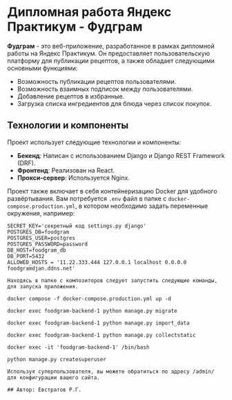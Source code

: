 # Дипломная работа Яндекс Практикум - Фудграм

**Фудграм** - это веб-приложение, разработанное в рамках дипломной работы на Яндекс Практикум. Он предоставляет пользовательскую платформу для публикации рецептов, а также обладает следующими основными функциями:

- Возможность публикации рецептов пользователями.
- Возможность взаимных подписок между пользователями.
- Добавление рецептов в избранные.
- Загрузка списка ингредиентов для блюда через список покупок.

## Технологии и компоненты

Проект использует следующие технологии и компоненты:

- **Бекенд**: Написан с использованием Django и Django REST Framework (DRF).
- **Фронтенд**: Реализован на React.
- **Прокси-сервер**: Используется Nginx.

Проект также включает в себя контейнеризацию Docker для удобного развёртывания. Вам потребуется `.env` файл в папке с `docker-compose.production.yml`, в котором необходимо задать переменные окружения, например:

```plaintext
SECRET_KEY='секретный код settings.py django'
POSTGRES_DB=foodgram
POSTGRES_USER=postgres
POSTGRES_PASSWORD=password
DB_HOST=foodgram_db
DB_PORT=5432
ALLOWED_HOSTS = '11.22.333.444 127.0.0.1 localhost 0.0.0.0 foodgramdjan.ddns.net'

Находясь в папке с композиторов следует запустить следующие команды, для запуска приложения.

docker compose -f docker-compose.production.yml up -d

docker exec foodgram-backend-1 python manage.py migrate

docker exec foodgram-backend-1 python manage.py import_data

docker exec foodgram-backend-1 python manage.py collectstatic

docker exec -it 'foodgram-backend-1' /bin/bash

python manage.py createsuperuser

Используя суперпользователя, вы можете обратиться по адресу /admin/ для конфигурации вашего сайта.

## Автор: Евстратов Р.Г.
